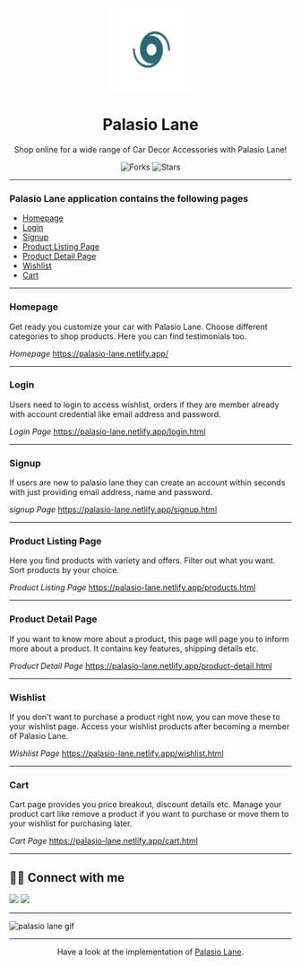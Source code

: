 <div align="center">

<img alt="palasio-logo" src="Assets/brand-logo.png" width="150px" height="150px" />

# Palasio Lane

Shop online for a wide range of Car Decor Accessories with Palasio Lane!

![Forks](https://img.shields.io/github/forks/rahulyadav139/palasio-lane)
![Stars](https://img.shields.io/github/stars/rahulyadav139/palasio-lane)

</div>

---



### Palasio Lane application contains the following pages

- [Homepage](#homepage)
- [Login](#login)
- [Signup](#signup)
- [Product Listing Page](#product-listing-page)
- [Product Detail Page](#product-detail-page)
- [Wishlist](#wishlist)
- [Cart](#cart)

---

### Homepage

Get ready you customize your car with Palasio Lane. Choose different categories to shop products. Here you can find testimonials too.

_Homepage_ https://palasio-lane.netlify.app/

---

### Login

Users need to login to access wishlist, orders if they are member already with account credential like email address and password.

_Login Page_ https://palasio-lane.netlify.app/login.html

---

### Signup

If users are new to palasio lane they can create an account within seconds with just providing email address, name and password.

_signup Page_ https://palasio-lane.netlify.app/signup.html

---

### Product Listing Page

Here you find products with variety and offers. Filter out what you want. Sort products by your choice.

_Product Listing Page_ https://palasio-lane.netlify.app/products.html

---

### Product Detail Page

If you want to know more about a product, this page will page you to inform more about a product. It contains key features, shipping details etc.

_Product Detail Page_ https://palasio-lane.netlify.app/product-detail.html

---

### Wishlist

If you don't want to purchase a product right now, you can move these to your wishlist page. Access your wishlist products after becoming a member of Palasio Lane.

_Wishlist Page_ https://palasio-lane.netlify.app/wishlist.html

---

### Cart

Cart page provides you price breakout, discount details etc. Manage your product cart like remove a product if you want to purchase or move them to your wishlist for purchasing later.

_Cart Page_ https://palasio-lane.netlify.app/cart.html

---



## 👨‍💻 Connect with me

<a href="https://twitter.com/rahulyadav139"><img src="https://img.shields.io/badge/Twitter-1DA1F2?style=for-the-badge&logo=twitter&logoColor=white"/></a>
<a href="https://www.linkedin.com/in/rahulyadav139/"><img src="https://img.shields.io/badge/LinkedIn-0077B5?style=for-the-badge&logo=linkedin&logoColor=white"/></a>

---

![palasio lane gif](Assets/palasio-lane-demo.gif)

---

<div align="center">

Have a look at the implementation of [Palasio Lane](https://github.com/rahulyadav139/palasio-lane).

</div>